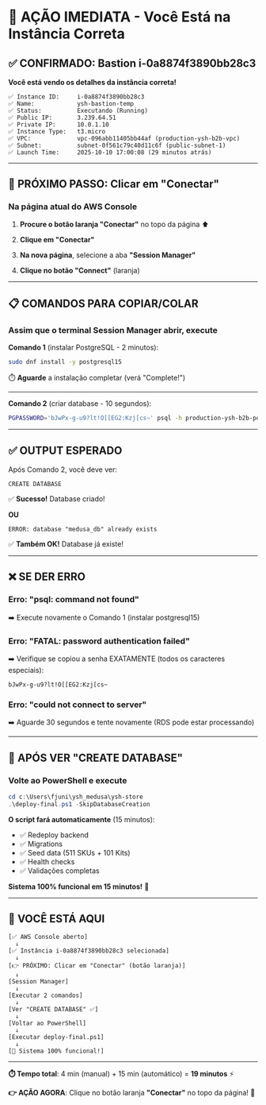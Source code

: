 # 🚀 AÇÃO IMEDIATA - Você Está na Instância Correta

## ✅ CONFIRMADO: Bastion i-0a8874f3890bb28c3

**Você está vendo os detalhes da instância correta!**

```tsx
✅ Instance ID:     i-0a8874f3890bb28c3
✅ Name:            ysh-bastion-temp
✅ Status:          Executando (Running)
✅ Public IP:       3.239.64.51
✅ Private IP:      10.0.1.10
✅ Instance Type:   t3.micro
✅ VPC:             vpc-096abb11405bb44af (production-ysh-b2b-vpc)
✅ Subnet:          subnet-0f561c79c40d11c6f (public-subnet-1)
✅ Launch Time:     2025-10-10 17:00:08 (29 minutos atrás)
```

---

## 🎯 PRÓXIMO PASSO: Clicar em "Conectar"

### Na página atual do AWS Console

1. **Procure o botão laranja "Conectar"** no topo da página ⬆️

2. **Clique em "Conectar"**

3. **Na nova página**, selecione a aba **"Session Manager"**

4. **Clique no botão "Connect"** (laranja)

---

## 📋 COMANDOS PARA COPIAR/COLAR

### Assim que o terminal Session Manager abrir, execute

**Comando 1** (instalar PostgreSQL - 2 minutos):

```bash
sudo dnf install -y postgresql15
```

⏱️ **Aguarde** a instalação completar (verá "Complete!")

---

**Comando 2** (criar database - 10 segundos):

```bash
PGPASSWORD='bJwPx-g-u9?lt!O[[EG2:Kzj[cs~' psql -h production-ysh-b2b-postgres.cmxiy0wqok6l.us-east-1.rds.amazonaws.com -U medusa_user -d postgres -c 'CREATE DATABASE medusa_db;'
```

---

## ✅ OUTPUT ESPERADO

Após Comando 2, você deve ver:

```tsx
CREATE DATABASE
```

✅ **Sucesso!** Database criado!

**OU**

```tsx
ERROR: database "medusa_db" already exists
```

✅ **Também OK!** Database já existe!

---

## ❌ SE DER ERRO

### Erro: "psql: command not found"

➡️ Execute novamente o Comando 1 (instalar postgresql15)

### Erro: "FATAL: password authentication failed"

➡️ Verifique se copiou a senha EXATAMENTE (todos os caracteres especiais):

```
bJwPx-g-u9?lt!O[[EG2:Kzj[cs~
```

### Erro: "could not connect to server"

➡️ Aguarde 30 segundos e tente novamente (RDS pode estar processando)

---

## 🎉 APÓS VER "CREATE DATABASE"

### Volte ao PowerShell e execute

```powershell
cd c:\Users\fjuni\ysh_medusa\ysh-store
.\deploy-final.ps1 -SkipDatabaseCreation
```

**O script fará automaticamente** (15 minutos):

- ✅ Redeploy backend
- ✅ Migrations
- ✅ Seed data (511 SKUs + 101 Kits)
- ✅ Health checks
- ✅ Validações completas

**Sistema 100% funcional em 15 minutos!** 🚀

---

## 📍 VOCÊ ESTÁ AQUI

```tsx
[✅ AWS Console aberto] 
  ↓
[✅ Instância i-0a8874f3890bb28c3 selecionada]
  ↓
[👉 PRÓXIMO: Clicar em "Conectar" (botão laranja)]
  ↓
[Session Manager]
  ↓
[Executar 2 comandos]
  ↓
[Ver "CREATE DATABASE" ✅]
  ↓
[Voltar ao PowerShell]
  ↓
[Executar deploy-final.ps1]
  ↓
[🎉 Sistema 100% funcional!]
```

---

**⏱️ Tempo total**: 4 min (manual) + 15 min (automático) = **19 minutos** ⚡

**👉 AÇÃO AGORA**: Clique no botão laranja **"Conectar"** no topo da página! 🚀

